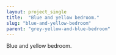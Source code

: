 ```yaml
---
layout: project_single
title:  "Blue and yellow bedroom."
slug: "blue-and-yellow-bedroom"
parent: "grey-yellow-and-blue-bedroom"
---
```

Blue and yellow bedroom.